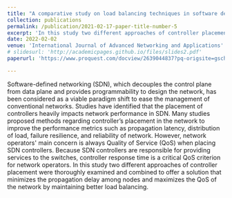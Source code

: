 ```yaml
---
title: "A comparative study on load balancing techniques in software defined networks"
collection: publications
permalink: /publication/2021-02-17-paper-title-number-5
excerpt: 'In this study two different approaches of controller placement were thoroughly examined and combined to offer a solution that minimizes the propagation delay among nodes and maximizes the QoS of the network by maintaining better load balancing.'
date: 2022-02-02
venue: 'International Journal of Advanced Networking and Applications'
# slidesurl: 'http://academicpages.github.io/files/slides2.pdf'
paperurl: 'https://www.proquest.com/docview/2639044837?pq-origsite=gscholar&fromopenview=true&sourcetype=Scholarly%20Journals'

---
```


Software-defined networking (SDN), which decouples the control plane from data plane and provides programmability to design the network, has been considered as a viable paradigm shift to ease the management of conventional networks. Studies have identified that the placement of controllers heavily impacts network performance in SDN. Many studies proposed methods regarding controller’s placement in the network to improve the performance metrics such as propagation latency, distribution of load, failure resilience, and reliability of network. However, network operators' main concern is always Quality of Service (QoS) when placing SDN controllers. Because SDN controllers are responsible for providing services to the switches, controller response time is a critical QoS criterion for network operators. In this study two different approaches of controller placement were thoroughly examined and combined to offer a solution that minimizes the propagation delay among nodes and maximizes the QoS of the network by maintaining better load balancing.